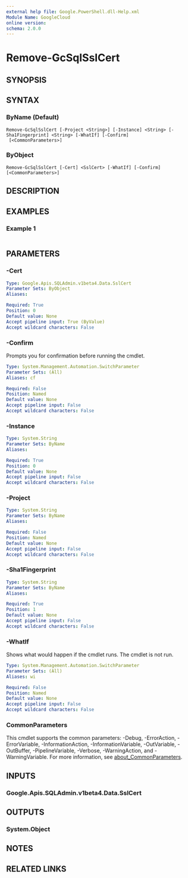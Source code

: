 ```yaml
---
external help file: Google.PowerShell.dll-Help.xml
Module Name: GoogleCloud
online version:
schema: 2.0.0
---
```


# Remove-GcSqlSslCert

## SYNOPSIS


## SYNTAX

### ByName (Default)
```
Remove-GcSqlSslCert [-Project <String>] [-Instance] <String> [-Sha1Fingerprint] <String> [-WhatIf] [-Confirm]
 [<CommonParameters>]
```

### ByObject
```
Remove-GcSqlSslCert [-Cert] <SslCert> [-WhatIf] [-Confirm] [<CommonParameters>]
```

## DESCRIPTION


## EXAMPLES

### Example 1
```powershell

```



## PARAMETERS

### -Cert


```yaml
Type: Google.Apis.SQLAdmin.v1beta4.Data.SslCert
Parameter Sets: ByObject
Aliases:

Required: True
Position: 0
Default value: None
Accept pipeline input: True (ByValue)
Accept wildcard characters: False
```

### -Confirm
Prompts you for confirmation before running the cmdlet.

```yaml
Type: System.Management.Automation.SwitchParameter
Parameter Sets: (All)
Aliases: cf

Required: False
Position: Named
Default value: None
Accept pipeline input: False
Accept wildcard characters: False
```

### -Instance


```yaml
Type: System.String
Parameter Sets: ByName
Aliases:

Required: True
Position: 0
Default value: None
Accept pipeline input: False
Accept wildcard characters: False
```

### -Project


```yaml
Type: System.String
Parameter Sets: ByName
Aliases:

Required: False
Position: Named
Default value: None
Accept pipeline input: False
Accept wildcard characters: False
```

### -Sha1Fingerprint


```yaml
Type: System.String
Parameter Sets: ByName
Aliases:

Required: True
Position: 1
Default value: None
Accept pipeline input: False
Accept wildcard characters: False
```

### -WhatIf
Shows what would happen if the cmdlet runs.
The cmdlet is not run.

```yaml
Type: System.Management.Automation.SwitchParameter
Parameter Sets: (All)
Aliases: wi

Required: False
Position: Named
Default value: None
Accept pipeline input: False
Accept wildcard characters: False
```

### CommonParameters
This cmdlet supports the common parameters: -Debug, -ErrorAction, -ErrorVariable, -InformationAction, -InformationVariable, -OutVariable, -OutBuffer, -PipelineVariable, -Verbose, -WarningAction, and -WarningVariable. For more information, see [about_CommonParameters](http://go.microsoft.com/fwlink/?LinkID=113216).

## INPUTS

### Google.Apis.SQLAdmin.v1beta4.Data.SslCert

## OUTPUTS

### System.Object
## NOTES

## RELATED LINKS
